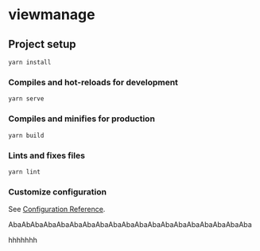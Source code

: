 # viewmanage

## Project setup

```
yarn install
```

### Compiles and hot-reloads for development

```
yarn serve
```

### Compiles and minifies for production

```
yarn build
```

### Lints and fixes files

```
yarn lint
```

### Customize configuration

See [Configuration Reference](https://cli.vuejs.org/config/).

AbaAbAbaAbaAbaAbaAbaAbaAbaAbaAbaAbaAbaAbaAbaAbaAbaAbaAba

hhhhhhh
